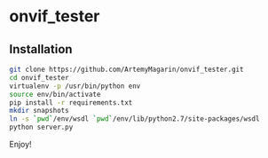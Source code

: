 # onvif_tester

## Installation
```bash
git clone https://github.com/ArtemyMagarin/onvif_tester.git
cd onvif_tester
virtualenv -p /usr/bin/python env
source env/bin/activate
pip install -r requirements.txt
mkdir snapshots
ln -s `pwd`/env/wsdl `pwd`/env/lib/python2.7/site-packages/wsdl
python server.py
```

Enjoy!
